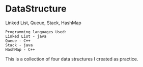 DataStructure
=============

Linked List, Queue, Stack, HashMap
```
Programming languages Used:
Linked List - java
Queue - C++
Stack - java
HashMap - C++
```

This is a collection of four data structures I created as practice.  
